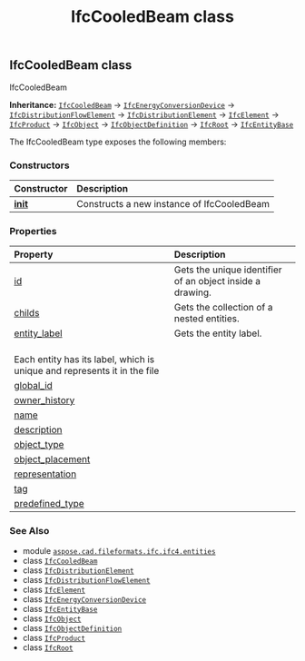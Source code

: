 ﻿---
title: IfcCooledBeam class
second_title: Aspose.CAD for Python via .NET API References
description: 
type: docs
weight: 1430
url: /python-net/aspose.cad.fileformats.ifc.ifc4.entities/ifccooledbeam/
is_root: false
---

## IfcCooledBeam class

IfcCooledBeam



**Inheritance:** [`IfcCooledBeam`](/cad/python-net/aspose.cad.fileformats.ifc.ifc4.entities/ifccooledbeam) → 
[`IfcEnergyConversionDevice`](/cad/python-net/aspose.cad.fileformats.ifc.ifc4.entities/ifcenergyconversiondevice) → 
[`IfcDistributionFlowElement`](/cad/python-net/aspose.cad.fileformats.ifc.ifc4.entities/ifcdistributionflowelement) → 
[`IfcDistributionElement`](/cad/python-net/aspose.cad.fileformats.ifc.ifc4.entities/ifcdistributionelement) → 
[`IfcElement`](/cad/python-net/aspose.cad.fileformats.ifc.ifc4.entities/ifcelement) → 
[`IfcProduct`](/cad/python-net/aspose.cad.fileformats.ifc.ifc4.entities/ifcproduct) → 
[`IfcObject`](/cad/python-net/aspose.cad.fileformats.ifc.ifc4.entities/ifcobject) → 
[`IfcObjectDefinition`](/cad/python-net/aspose.cad.fileformats.ifc.ifc4.entities/ifcobjectdefinition) → 
[`IfcRoot`](/cad/python-net/aspose.cad.fileformats.ifc.ifc4.entities/ifcroot) → 
[`IfcEntityBase`](/cad/python-net/aspose.cad.fileformats.ifc/ifcentitybase)



The IfcCooledBeam type exposes the following members:

### Constructors
| Constructor | Description |
| :- | :- |
| [__init__](/cad/python-net/aspose.cad.fileformats.ifc.ifc4.entities/ifccooledbeam/__init__/#) | Constructs a new instance of IfcCooledBeam |


### Properties
| Property | Description |
| :- | :- |
| [id](/cad/python-net/aspose.cad.fileformats.ifc.ifc4.entities/ifccooledbeam/id) | Gets the unique identifier of an object inside a drawing. |
| [childs](/cad/python-net/aspose.cad.fileformats.ifc.ifc4.entities/ifccooledbeam/childs) | Gets the collection of a nested entities. |
| [entity_label](/cad/python-net/aspose.cad.fileformats.ifc.ifc4.entities/ifccooledbeam/entity_label) | Gets the entity label.<br/>Each entity has its label, which is unique and represents it in the file |
| [global_id](/cad/python-net/aspose.cad.fileformats.ifc.ifc4.entities/ifccooledbeam/global_id) |  |
| [owner_history](/cad/python-net/aspose.cad.fileformats.ifc.ifc4.entities/ifccooledbeam/owner_history) |  |
| [name](/cad/python-net/aspose.cad.fileformats.ifc.ifc4.entities/ifccooledbeam/name) |  |
| [description](/cad/python-net/aspose.cad.fileformats.ifc.ifc4.entities/ifccooledbeam/description) |  |
| [object_type](/cad/python-net/aspose.cad.fileformats.ifc.ifc4.entities/ifccooledbeam/object_type) |  |
| [object_placement](/cad/python-net/aspose.cad.fileformats.ifc.ifc4.entities/ifccooledbeam/object_placement) |  |
| [representation](/cad/python-net/aspose.cad.fileformats.ifc.ifc4.entities/ifccooledbeam/representation) |  |
| [tag](/cad/python-net/aspose.cad.fileformats.ifc.ifc4.entities/ifccooledbeam/tag) |  |
| [predefined_type](/cad/python-net/aspose.cad.fileformats.ifc.ifc4.entities/ifccooledbeam/predefined_type) |  |



### See Also
* module [`aspose.cad.fileformats.ifc.ifc4.entities`](..)
* class [`IfcCooledBeam`](/cad/python-net/aspose.cad.fileformats.ifc.ifc4.entities/ifccooledbeam)
* class [`IfcDistributionElement`](/cad/python-net/aspose.cad.fileformats.ifc.ifc4.entities/ifcdistributionelement)
* class [`IfcDistributionFlowElement`](/cad/python-net/aspose.cad.fileformats.ifc.ifc4.entities/ifcdistributionflowelement)
* class [`IfcElement`](/cad/python-net/aspose.cad.fileformats.ifc.ifc4.entities/ifcelement)
* class [`IfcEnergyConversionDevice`](/cad/python-net/aspose.cad.fileformats.ifc.ifc4.entities/ifcenergyconversiondevice)
* class [`IfcEntityBase`](/cad/python-net/aspose.cad.fileformats.ifc/ifcentitybase)
* class [`IfcObject`](/cad/python-net/aspose.cad.fileformats.ifc.ifc4.entities/ifcobject)
* class [`IfcObjectDefinition`](/cad/python-net/aspose.cad.fileformats.ifc.ifc4.entities/ifcobjectdefinition)
* class [`IfcProduct`](/cad/python-net/aspose.cad.fileformats.ifc.ifc4.entities/ifcproduct)
* class [`IfcRoot`](/cad/python-net/aspose.cad.fileformats.ifc.ifc4.entities/ifcroot)
